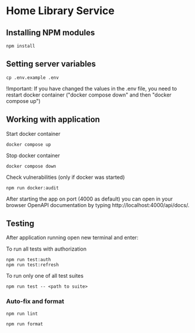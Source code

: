 # Home Library Service


## Installing NPM modules

```
npm install
```

## Setting server variables

```
cp .env.example .env
```
!Important: If you have changed the values ​​in the .env file, you need to restart docker container ("docker compose down" and then "docker compose up")

## Working with application

Start docker container

```
docker compose up
```

Stop docker container

```
docker compose down
```

Check vulnerabilities (only if docker was started)

```
npm run docker:audit
```

After starting the app on port (4000 as default) you can open
in your browser OpenAPI documentation by typing http://localhost:4000/api/docs/.

## Testing

After application running open new terminal and enter:

To run all tests with authorization

```
npm run test:auth
npm run test:refresh
```

To run only one of all test suites

```
npm run test -- <path to suite>
```

### Auto-fix and format

```
npm run lint
```

```
npm run format
```